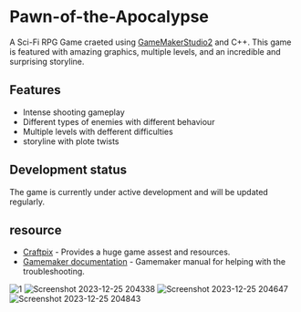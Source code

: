# Pawn-of-the-Apocalypse
A Sci-Fi RPG Game craeted using [GameMakerStudio2](https://gamemaker.io/en) and C++.
This game is featured with amazing graphics, multiple levels, and an incredible and surprising storyline.
## Features
- Intense shooting gameplay
- Different types of enemies with different behaviour
- Multiple levels with defferent difficulties
- storyline with plote twists
## Development status 
The game is currently under active development and will be updated regularly.
## resource
- [Craftpix](https://craftpix.net/) - Provides a huge game assest and resources.
- [Gamemaker documentation](https://manual.gamemaker.io/monthly/en/) - Gamemaker manual for helping with the troubleshooting.


![1](https://github.com/DevAtomicRelease/Pawn-of-the-Apocalypse/assets/154013364/407fcb2d-f1db-4e0a-84f4-0e863d8e2596)
![Screenshot 2023-12-25 204338](https://github.com/DevAtomicRelease/Pawn-of-the-Apocalypse/assets/154013364/c02e8c52-5747-40e7-acce-94af5546401e)
![Screenshot 2023-12-25 204647](https://github.com/DevAtomicRelease/Pawn-of-the-Apocalypse/assets/154013364/5afcc58f-4419-4ae7-86d9-e0d2850f1d34)
![Screenshot 2023-12-25 204843](https://github.com/DevAtomicRelease/Pawn-of-the-Apocalypse/assets/154013364/091e1c03-d94c-4ee2-8789-57c15149f6ba)
